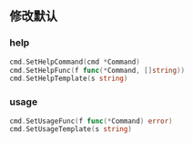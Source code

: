 ##  修改默认
###   help
```go
cmd.SetHelpCommand(cmd *Command)
cmd.SetHelpFunc(f func(*Command, []string))
cmd.SetHelpTemplate(s string)
```


###   usage
```go
cmd.SetUsageFunc(f func(*Command) error)
cmd.SetUsageTemplate(s string)
```

